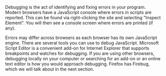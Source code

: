 Debugging is the act of identifying and fixing errors in your program. Modern browsers have a JavaScript console where errors in scripts are reported. This can be found via right-clicking the site and selecting "Inspect Element". You will then see a console screen where errors are printed (if any).

Errors may differ across browsers as each browser has its own JavaScript engine. There are several tools you can use to debug JavaScript. Microsoft Script Editor is a convenient add-on for Internet Explorer that supports breakpoints and watches for debugging. If you are using other browsers, debugging locally on your computer or searching for an add-on or an online text editor is how you would approach debugging. Firefox has Firebug, which we will talk about in the next section.
